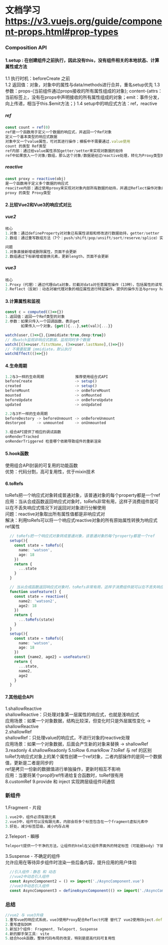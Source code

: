
# 文档学习 https://v3.vuejs.org/guide/component-props.html#prop-types

### Composition API
#### 1.setup : 在创建组件之前执行，因此没有this，没有组件相关的本地状态、计算属性或方法  
1.1 执行时机：beforeCreate 之前  
1.2 返回值：对象，对象中的属性与data/methods进行合并，重名setup优先
1.3 参数：props-{当前组件通过props接收的所有属性组成的对象}; content-{attrs：当前标签上，没有在props中声明接收的所有属性组成的对象；emit：事件分发，向上传递，相当于this.$emit方法；}
1.4 setup中的响应式方法：ref，reactive
##### ref  
```ts
const count = ref(0)
ref是一个函数用于定义一个数据的响应式，并返回一个Ref对象  
定义一个基本类型的响应式数据  
对象中又一个value属性，可对其进行操作；模板中不需要通过.value使用  
count 的类型 Ref类型
ref内部：通过给value属性添加getter/setter来实现对数据的劫持
ref中如果放入一个对象/数组，那么这个对象/数据是经过reactive处理，转化为Proxy类型的代理对象
```
##### reactive  
```ts
const proxy = reactive(obj)
是一个函数用于定义多个数据的响应式
reacitve内部：通过使用proxy来实现对对象内部所有数据的劫持，并通过Reflect操作对象内部数据
proxy 的类型 Proxy类型
```
#### 2.比较Vue2和Vue3的响应式对比
##### vue2
```ts
核心
1.对象：通过defineProperty对对象已有属性读取和修改进行数据劫持，getter/setter
2.数组：通过重写数组方法（7个：push/shift/pop/unsift/sort/reserve/splice）实现对数组对监听和拦截

问题
1.对象直接新增或删除属性，页面不会更新
2.数组通过下标新增或替换元素，更新length，页面不会更新
```
##### vue3
```ts
核心
1.Proxy（代理）：通过代理data对象，拦截对data对任意属性操作（13种），包括属性的读写/新增/删除等
2.Reflect（反射）：动态对被代理对象的相应属性进行特定操作，提供的操作方法与proxy handlers的方法相同
```
#### 3.计算属性和监视
```ts
const c = computed(()=>{})
1.返回值：返回一个Ref类型的对象
2.参数：如果只传入一个回调函数，表示get 
       如果传入一个对象，{get(){...},set(val){...}}
```
```ts
watch(user,()=>{},{immidiate:true,deep:true})
// 用watch监视非响应式数据，监视同时多个数据
watch([()=>user.fitstName, ()=>user.lastName],()=>{})
// 不需要配置 immidiate，默认执行
watchEffect(()=>{})
```
#### 4.生命周期
```ts
1.2与3一样的生命周期              推荐使用组合式API
beforeCreate                   -> setup()
created                        -> setup()
beforeMount                    -> onBeforeMount
mounted                        -> onMounted
beforeUpdate                   -> onBeforeUpdate
updated                        -> onUpdated

2.2与3不一样的生命周期
beforeDestory -> beforeUnmount -> onBeforeUnmount
destoryed     -> unmounted     -> onUnmounted

3.组合API提供了相应的调试函数
onRenderTracked
onRenderTriggered 检查哪个依赖导致组件的重新渲染
```

#### 5.hook函数
使用组合API封装的可复用的功能函数  
优势：代码分割，高可复用性，优于mixin技术  


#### 6.toRefs
toRefs把一个响应式对象转成普通对象，该普通对象的每个property都是一个ref  
应用：当从合成函数返回响应式对象时，toRefs非常有用，这样子消费组件就可以在不丢失响应式情况下对返回对对象进行分解使用  
问题：reactive对象取出所有属性值都是非响应式对  
解决：利用toRefs可以将一个响应式reactive对象的所有原始属性转换为响应式ref属性   
```ts
  // toRefs把一个响应式对象转成普通对象，该普通对象的每个property都是一个ref  
  setup(){
    const state = toRefs({
      name: 'watson',
      age: 18
    })
    return {
      ...state
    }
  }
```
```ts
  // 当从合成函数返回响应式对象时，toRefs非常有用，这样子消费组件就可以在不丢失响应式情况下对返回对对象进行分解使用 
  function useFeature() {
    const state = reactive({
      name2: 'watson2',
      age2: 18
    })
    return {
      ...toRefs(state)
    }
  }
  setup(){
    const state = toRefs({
      name: 'watson',
      age: 18
    })
    const {name2, age2} = useFeature()
    return {
      ...state,
      name2,
      age2
    }
  }
```

#### 7.其他组合API
1.shallowReactive  
shallowReactive：只处理对象第一层属性的响应式，也就是浅响应式  
应用场景：如果一个对象数据，结构比较深，但变化时只是外层属性变化 -> shallowReactive  
2.shallowRef  
shallowRef：只处理value的响应式，不进行对象的reactive处理  
应用场景：如果一个对象数据，后面会产生新的对象来替换 -> shallowRef  
3.readonly
4.shallowReadonly
5.toRow
6.markRow
7.toRef 与 ref 的区别
toRef为响应式对象上的某个属性创建一个ref对象，二者内部操作的是同一个数据值，更新是二者是同步的  
ref是拷贝一份新的数据值进行单独操作，更新时相互不影响  
应用：当要将某个prop的ref传递给复合函数时，toRef很有用  
8.customRef
9.provide 和 inject
实现跨层级组件间通信  

### 新组件
1.Fragment - 片段  
```ts
1.vue2中，组件必须有跟元素
2.vue3中，组件可以没有跟元素，内部会将多个标签包含在一个fragment虚拟元素中
3.好处，减少标签层级，减小内存占用
```
2.Teleport - 瞬移  
```ts
Teleport提供一个干净的方法，让组件的html在父组件界面外的特定标签（可能是body）下插入显示
```
3.Suspense - 不确定的组件  
允许应用在等待异步组件时渲染一些后备内容，提升应用的用户体验  
```ts
  //引入组件：静态 和 动态
  //vue2中动态引入组件
  const AsyncComponent2 = () => import('./AsyncComponent.vue')
  //vue3中动态引入组件
  const AsyncComponent3 = defineAsyncComponent(() => import('./AsyncComponent.vue'))
```


### 总结
```ts
//vue2 与 vue3升级
1.重写vue的响应式系统，vue3使用Proxy配合Reflect代理 替代了 vue2使用Object.defineProperty方法 实现数据的响应式
2.重写虚拟DOM
3.新加3个组件: Fragment, Teleport, Suspense
4.新的脚手架工具: vite
5.结合hook函数，整体代码布局的改变，特别是提高代码可复用性
```
